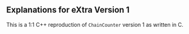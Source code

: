 ## Explanations for eXtra Version 1

This is a 1:1 C++ reproduction of `ChainCounter` version 1 as
written in C.
